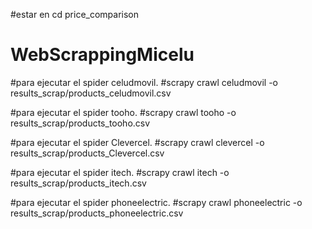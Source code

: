 #estar en cd price_comparison

# WebScrappingMicelu
#para ejecutar el spider celudmovil.
#scrapy crawl celudmovil -o results_scrap/products_celudmovil.csv

#para ejecutar el spider tooho.
#scrapy crawl tooho -o results_scrap/products_tooho.csv

#para ejecutar el spider Clevercel.
#scrapy crawl clevercel -o results_scrap/products_Clevercel.csv

#para ejecutar el spider itech.
#scrapy crawl itech -o results_scrap/products_itech.csv

#para ejecutar el spider phoneelectric.
#scrapy crawl phoneelectric -o results_scrap/products_phoneelectric.csv